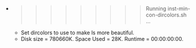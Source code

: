 * >>>>>>>>> Running inst-min-con-dircolors.sh ...
  * Set dircolors to use  to make ls more beautiful.
  * Disk size = 780660K. Space Used = 28K. Runtime = 00:00:00:00.
